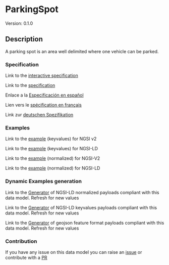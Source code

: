 # ParkingSpot
Version: 0.1.0

## Description 

A parking spot is an area well delimited where one vehicle can be parked.
### Specification

Link to the [interactive specification](https://swagger.lab.fiware.org/?url=https://github.com/smart-data-models/dataModel.Parking/blob/master/ParkingSpot/swagger.yaml)

Link to the [specification](https://github.com/smart-data-models/dataModel.Parking/blob/master/ParkingSpot/doc/spec.md)

Enlace a la [Especificación en español](https://github.com/smart-data-models/dataModel.Parking/blob/master/ParkingSpot/doc/spec_ES.md)

Lien vers le [spécification en français](https://github.com/smart-data-models/dataModel.Parking/blob/master/ParkingSpot/doc/spec_FR.md)

Link zur [deutschen Spezifikation](https://github.com/smart-data-models/dataModel.Parking/blob/master/ParkingSpot/doc/spec_DE.md)
### Examples

Link to the [example](https://github.com/smart-data-models/dataModel.Parking/blob/master/ParkingSpot/examples/example.json) (keyvalues) for NGSI v2

Link to the [example](https://github.com/smart-data-models/dataModel.Parking/blob/master/ParkingSpot/examples/example.jsonld) (keyvalues) for NGSI-LD

Link to the [example](https://github.com/smart-data-models/dataModel.Parking/blob/master/ParkingSpot/examples/example-normalized.json) (normalized) for NGSI-V2

Link to the [example](https://github.com/smart-data-models/dataModel.Parking/blob/master/ParkingSpot/examples/example-normalized.jsonld) (normalized) for NGSI-LD
### Dynamic Examples generation

Link to the [Generator](https://smartdatamodels.org/extra/ngsi-ld_generator.php?schemaUrl=https://raw.githubusercontent.com/smart-data-models/dataModel.Parking/master/ParkingSpot/schema.json&email=info@smartdatamodels.org) of NGSI-LD normalized payloads compliant with this data model. Refresh for new values

Link to the [Generator](https://smartdatamodels.org/extra/ngsi-ld_generator_keyvalues.php?schemaUrl=https://raw.githubusercontent.com/smart-data-models/dataModel.Parking/master/ParkingSpot/schema.json&email=info@smartdatamodels.org) of NGSI-LD keyvalues payloads compliant with this data model. Refresh for new values

Link to the [Generator](https://smartdatamodels.org/extra/geojson_features_generator_v1.0.php?schemaUrl=https://raw.githubusercontent.com/smart-data-models/dataModel.Parking/master/ParkingSpot/schema.json&email=info@smartdatamodels.org) of geojson feature format payloads compliant with this data model. Refresh for new values
### Contribution

 If you have any issue on this data model you can raise an [issue](https://github.com/smart-data-models/dataModel.Parking/issues)  or contribute with a [PR](https://github.com/smart-data-models/dataModel.Parking/pulls)